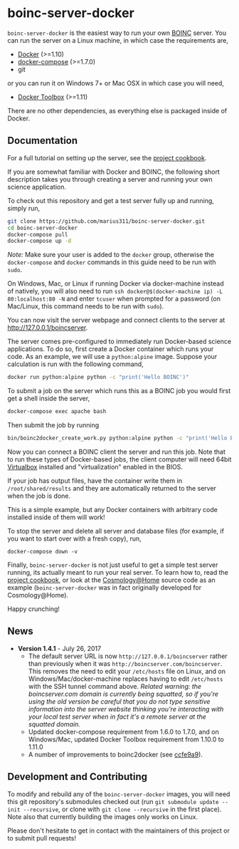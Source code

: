 
boinc-server-docker
===================

`boinc-server-docker` is the easiest way to run your own [BOINC](http://boinc.berkeley.edu/) server. You can run the server on a Linux machine, in which case the requirements are, 

* [Docker](https://github.com/docker/docker/releases) (>=1.10)
* [docker-compose](https://github.com/docker/compose/releases) (>=1.7.0)
* git 

or you can run it on Windows 7+ or Mac OSX in which case you will need, 

* [Docker Toolbox](https://www.docker.com/products/docker-toolbox)  (>=1.11)

There are no other dependencies, as everything else is packaged inside of Docker. 

Documentation
-------------

For a full tutorial on setting up the server, see the [project cookbook](https://github.com/marius311/boinc-server-docker/blob/master/docs/cookbook.md). 

If you are somewhat familiar with Docker and BOINC, the following short description takes you through creating a server and running your own science application. 

To check out this repository and get a test server fully up and running, simply run,
```bash
git clone https://github.com/marius311/boinc-server-docker.git
cd boinc-server-docker
docker-compose pull
docker-compose up -d
```

*Note:* Make sure your user is added to the `docker` group, otherwise the `docker-compose` and `docker` commands in this guide need to be run with `sudo`. 

On Windows, Mac, or Linux if running Docker via docker-machine instead of natively, you will also need to run `ssh docker@$(docker-machine ip) -L 80:localhost:80 -N` and enter `tcuser` when prompted for a password (on Mac/Linux, this command needs to be run with `sudo`).

You can now visit the server webpage and connect clients to the server at  http://127.0.0.1/boincserver. 

The server comes pre-configured to immediately run Docker-based science applications. To do so, first create a Docker container which runs your code. As an example, we will use a `python:alpine` image. Suppose your calculation is run with the following command,

```bash
docker run python:alpine python -c "print('Hello BOINC')"
```

To submit a job on the server which runs this as a BOINC job you would first get a shell inside the server,

```bash
docker-compose exec apache bash
```

Then submit the job by running 

```bash
bin/boinc2docker_create_work.py python:alpine python -c "print('Hello BOINC')"
```

Now you can connect a BOINC client the server and run this job. Note that to run these types of Docker-based jobs, the client computer will need 64bit [Virtualbox](https://www.virtualbox.org/wiki/Downloads) installed and "virtualization" enabled in the BIOS. 

If your job has output files, have the container write them in `/root/shared/results` and they are automatically returned to the server when the job is done. 

This is a simple example, but any Docker containers with arbitrary code installed inside of them will work! 

To stop the server and delete all server and database files (for example, if you want to start over with a fresh copy), run,

```
docker-compose down -v
```


Finally, `boinc-server-docker` is not just useful to get a simple test server running, its actually meant to run your real server. To learn how to, read the [project cookbook](https://github.com/marius311/boinc-server-docker/blob/master/docs/cookbook.md), or look at the [Cosmology@Home](https://www.github.com/marius311/cosmohome) source code as an example (`boinc-server-docker` was in fact originally developed for Cosmology@Home). 

Happy crunching! 


News
----

* **Version 1.4.1** - July 26, 2017
    * The default server URL is now `http://127.0.0.1/boincserver` rather than previously when it was `http://boincserver.com/boincserver`. This removes the need to edit your `/etc/hosts` file on Linux, and on Windows/Mac/docker-machine replaces having to edit `/etc/hosts` with the SSH tunnel command above. *Related warning: the boincserver.com domain is currently being squatted, so if you're using the old version be careful that you do not type sensitive information into the server website thinking you're interacting with your local test server when in fact it's a remote server at the squatted domain.*
    * Updated docker-compose requirement from 1.6.0 to 1.7.0, and on Windows/Mac, updated Docker Toolbox requirement from 1.10.0 to 1.11.0
    * A number of improvements to boinc2docker (see [ccfe9a9](https://github.com/marius311/boinc-server-docker/commit/ccfe9a9704b9282f528565c74e07ee3be698aa0d)).


Development and Contributing
-----------------------------

To modify and rebuild any of the `boinc-server-docker` images, you will need this git repository's submodules checked out (run `git submodule update --init --recursive`, or clone with `git clone --recursive` in the first place). Note also that currently building the images only works on Linux. 


Please don't hesitate to get in contact with the maintainers of this project or to submit pull requests!
